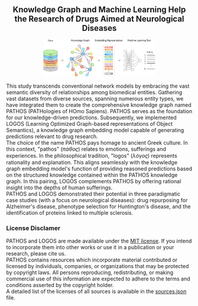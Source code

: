 <div align="center">
  <h2>
    Knowledge Graph and Machine Learning Help the Research of Drugs Aimed at Neurological Diseases
  </h2>
</div>

<div align="center">
  <img src="https://raw.githubusercontent.com/LucaMenestrina/PATHOS_LOGOS/main/KGML.svg", alt="DEGA", width=60%>
</div>

This study transcends conventional network models by embracing the vast semantic diversity of relationships among biomedical entities. Gathering vast datasets from diverse sources, spanning numerous entity types, we have integrated them to create the comprehensive knowledge graph named PATHOS (PATHologies of HOmo Sapiens). PATHOS serves as the foundation for our knowledge-driven predictions. Subsequently, we implemented LOGOS (Learning Optimized Graph-based representations of Object Semantics), a knowledge graph embedding model capable of generating predictions relevant to drug research.  
The choice of the name PATHOS pays homage to ancient Greek culture. In this context, "pathos" ($\pi \acute{\alpha} \theta o \varsigma$) relates to emotions, sufferings and experiences. In the philosophical tradition, "logos" ($\lambda \acute{o} \gamma o \varsigma$) represents rationality and explanation. This aligns seamlessly with the knowledge graph embedding model's function of providing reasoned predictions based on the structured knowledge contained within the PATHOS knowledge graph. In this pairing, LOGOS complements PATHOS by offering rational insight into the depths of human sufferings.  
PATHOS and LOGOS demonstrated their potential in three paradigmatic case studies (with a focus on neurological diseases):  drug repurposing for Alzheimer's disease, phenotype selection for Huntington's disease, and the identification of proteins linked to multiple sclerosis.

### License Disclamer  
PATHOS and LOGOS are made available under the [MIT license](LICENSE). If you intend to incorporate them into other works or use it in a publication or your research, please cite us.  
PATHOS contains resources which incorporate material contributed or licensed by individuals, companies, or organizations that may be protected by copyright laws. All persons reproducing, redistributing, or making commercial use of this information are expected to adhere to the terms and conditions asserted by the copyright holder.  
A detailed list of the licenses of all sources is available in the [sources.json](data/sources/sources.json) file.  